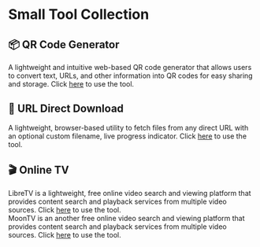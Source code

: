# Small Tool Collection

## 📦 QR Code Generator

A lightweight and intuitive web-based QR code generator that allows users to convert text, URLs, and other information into QR codes for easy sharing and storage.
Click <a href="https://sean28.github.io/QRcode/">here</a> to use the tool.

## 🔗 URL Direct Download

A lightweight, browser-based utility to fetch files from any direct URL with an optional custom filename, live progress indicator. Click <a href="https://sean28.github.io/js-download/">here</a> to use the tool.


## 🎬 Online TV

LibreTV is a lightweight, free online video search and viewing platform that provides content search and playback services from multiple video sources. Click <a href="https://libretv-7lu.pages.dev">here</a> to use the tool.
<br>
MoonTV is an another free online video search and viewing platform that provides content search and playback services from multiple video sources. Click <a href="https://65ff1fda.moontv-txr.pages.dev/">here</a> to use the tool.


